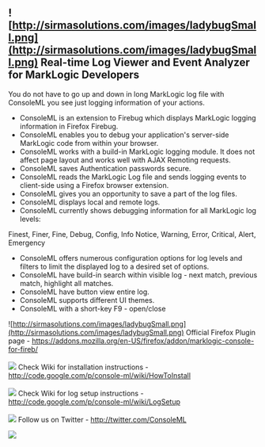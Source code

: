 ## ![http://sirmasolutions.com/images/ladybugSmall.png](http://sirmasolutions.com/images/ladybugSmall.png) Real-time Log Viewer and Event Analyzer for MarkLogic Developers ##
You do not have to go up and down in long MarkLogic log file with ConsoleML you see just logging information of your actions.
  * ConsoleML is an extension to Firebug which displays MarkLogic logging information in Firefox Firebug.
  * ConsoleML enables you to debug your application's server-side MarkLogic code from within your browser.
  * ConsoleML works with a build-in MarkLogic logging module. It does not affect page layout and works well with AJAX Remoting requests.
  * ConsoleML saves Authentication passwords secure.
  * ConsoleML reads the MarkLogic Log file and sends logging events to client-side using a Firefox browser extension.
  * ConsoleML gives you an opportunity to save a part of the log files.
  * ConsoleML displays local and remote logs.
  * ConsoleML currently shows debugging information for all MarkLogic log levels:

Finest, Finer, Fine, Debug, Config, Info Notice, Warning, Error, Critical, Alert, Emergency

  * ConsoleML offers numerous configuration options for log levels and filters to limit the displayed log to a desired set of options.
  * ConsoleML have build-in search within visible log - next match, previous match, highlight all matches.
  * ConsoleML have button view entire log.
  * ConsoleML supports different UI themes.
  * ConsoleML with a short-key F9 - open/close

![http://sirmasolutions.com/images/ladybugSmall.png](http://sirmasolutions.com/images/ladybugSmall.png) Official Firefox Plugin page - https://addons.mozilla.org/en-US/firefox/addon/marklogic-console-for-fireb/
<br><br>
<img src='http://sirmasolutions.com/images/ladybugSmall.png' /> Check Wiki for installation instructions - <a href='http://code.google.com/p/console-ml/wiki/HowToInstall'>http://code.google.com/p/console-ml/wiki/HowToInstall</a>
<br><br>
<img src='http://sirmasolutions.com/images/ladybugSmall.png' /> Check Wiki for log setup instructions - <a href='http://code.google.com/p/console-ml/wiki/LogSetup'>http://code.google.com/p/console-ml/wiki/LogSetup</a>
<br><br>
<img src='http://sirmasolutions.com/images/ladybugSmall.png' /> Follow us on Twitter - <a href='http://twitter.com/ConsoleML'>http://twitter.com/ConsoleML</a>

<img src='http://sirmasolutions.com/templates/sirmatemplate/images/mlConsole/screenshot1.png' />